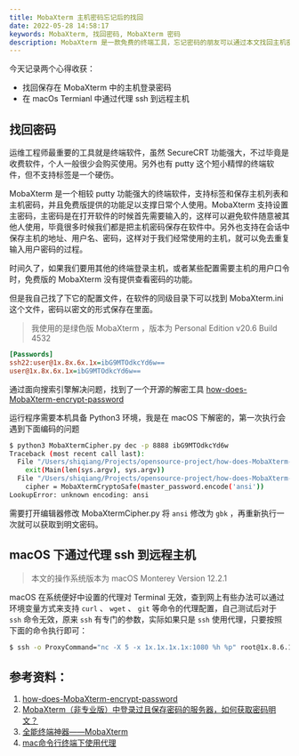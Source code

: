 ```yaml
---
title: MobaXterm 主机密码忘记后的找回
date: 2022-05-28 14:58:17
keywords: MobaXterm, 找回密码, MobaXterm 密码
description: MobaXterm 是一款免费的终端工具，忘记密码的朋友可以通过本文找回主机密码。
---
```


今天记录两个心得收获：

* 找回保存在 MobaXterm 中的主机登录密码
* 在 macOs Termianl 中通过代理 ssh 到远程主机

## 找回密码

运维工程师最重要的工具就是终端软件，虽然 SecureCRT 功能强大，不过毕竟是收费软件，个人一般很少会购买使用。另外也有 putty 这个短小精悍的终端软件，但不支持标签是一个硬伤。

MobaXterm 是一个相较 putty 功能强大的终端软件，支持标签和保存主机列表和主机密码，并且免费版提供的功能足以支撑日常个人使用。MobaXterm 支持设置主密码，主密码是在打开软件的时候首先需要输入的，这样可以避免软件随意被其他人使用，毕竟很多时候我们都是把主机密码保存在软件中。另外也支持在会话中保存主机的地址、用户名、密码，这样对于我们经常使用的主机，就可以免去重复输入用户密码的过程。

时间久了，如果我们要用其他的终端登录主机，或者某些配置需要主机的用户口令时，免费版的 MobaXterm 没有提供查看密码的功能。

但是我自己找了下它的配置文件，在软件的同级目录下可以找到 MobaXterm.ini 这个文件，密码以密文的形式保存在里面。

> 我使用的是绿色版 MobaXterm ，版本为 Personal Edition v20.6 Build 4532

```ini
[Passwords]
ssh22:user@1x.8x.6x.1x=ibG9MTOdkcYd6w==
user@1x.8x.6x.1x=ibG9MTOdkcYd6w==
```

通过面向搜索引擎解决问题，找到了一个开源的解密工具 [how-does-MobaXterm-encrypt-password](https://github.com/HyperSine/how-does-MobaXterm-encrypt-password)

运行程序需要本机具备 Python3 环境，我是在 macOS 下解密的，第一次执行会遇到下面编码的问题

```sh
$ python3 MobaXtermCipher.py dec -p 8888 ibG9MTOdkcYd6w
Traceback (most recent call last):
  File "/Users/shiqiang/Projects/opensource-project/how-does-MobaXterm-encrypt-password/python3/MobaXtermCipher.py", line 330, in <module>
    exit(Main(len(sys.argv), sys.argv))
  File "/Users/shiqiang/Projects/opensource-project/how-does-MobaXterm-encrypt-password/python3/MobaXtermCipher.py", line 309, in Main
    cipher = MobaXtermCryptoSafe(master_password.encode('ansi'))
LookupError: unknown encoding: ansi
```

需要打开编辑器修改 MobaXtermCipher.py 将 `ansi` 修改为 `gbk` ，再重新执行一次就可以获取到明文密码。

## macOS 下通过代理 ssh 到远程主机

> 本文的操作系统版本为 macOS Monterey Version 12.2.1

macOS 在系统便好中设置的代理对 Terminal 无效，查到网上有些办法可以通过环境变量方式来支持 `curl` 、 `wget` 、 `git` 等命令的代理配置，自己测试后对于 `ssh` 命令无效，原来 `ssh` 有专门的参数，实际如果只是 `ssh` 使用代理，只要按照下面的命令执行即可：

```sh
$ ssh -o ProxyCommand="nc -X 5 -x 1x.1x.1x.1x:1080 %h %p" root@1x.8.6.1
```

## 参考资料：

1. [how-does-MobaXterm-encrypt-password](https://github.com/HyperSine/how-does-MobaXterm-encrypt-password)
2. [MobaXterm（非专业版）中登录过且保存密码的服务器，如何获取密码明文？](https://blog.csdn.net/xpx3216/article/details/112563929)
3. [全能终端神器——MobaXterm](https://zhuanlan.zhihu.com/p/56341917)
4. [mac命令行终端下使用代理](https://blog.csdn.net/weixin_43972437/article/details/118724529)
